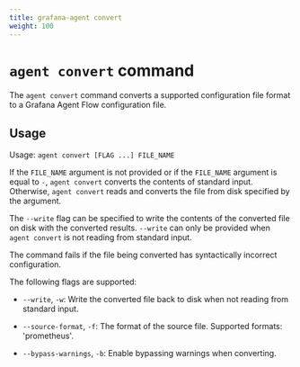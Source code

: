 ```yaml
---
title: grafana-agent convert
weight: 100
---
```


# `agent convert` command

The `agent convert` command converts a supported configuration file format
to a Grafana Agent Flow configuration file.

## Usage

Usage: `agent convert [FLAG ...] FILE_NAME`

If the `FILE_NAME` argument is not provided or if the `FILE_NAME` argument is
equal to `-`, `agent convert` converts the contents of standard input. Otherwise,
`agent convert` reads and converts the file from disk specified by the argument.

The `--write` flag can be specified to write the contents of the converted
file on disk with the converted results. `--write` can only be provided when
`agent convert` is not reading from standard input.

The command fails if the file being converted has syntactically incorrect
configuration.

The following flags are supported:

* `--write`, `-w`: Write the converted file back to disk when not reading from
  standard input.

* `--source-format`, `-f`: The format of the source file. Supported formats: 'prometheus'.

* `--bypass-warnings`, `-b`: Enable bypassing warnings when converting.